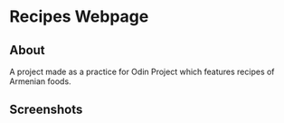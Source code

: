 # Recipes Webpage 

## About 
A project made as a practice for Odin Project which features recipes of Armenian foods.

## Screenshots 